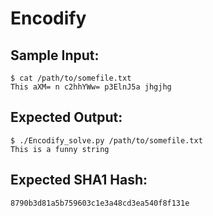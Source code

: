# Encodify

## Sample Input:

```
$ cat /path/to/somefile.txt
This aXM= n c2hhYWw= p3ElnJ5a jhgjhg
```
## Expected Output:

```
$ ./Encodify_solve.py /path/to/somefile.txt
This is a funny string
```
## Expected SHA1 Hash:

```
8790b3d81a5b759603c1e3a48cd3ea540f8f131e
```
